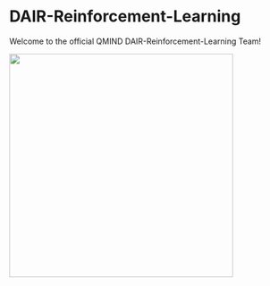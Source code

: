 # DAIR-Reinforcement-Learning
Welcome to the official QMIND DAIR-Reinforcement-Learning Team!


<img src="https://media.giphy.com/media/cFe3qUafjSxGM/giphy.gif" width="400" height="400" />
